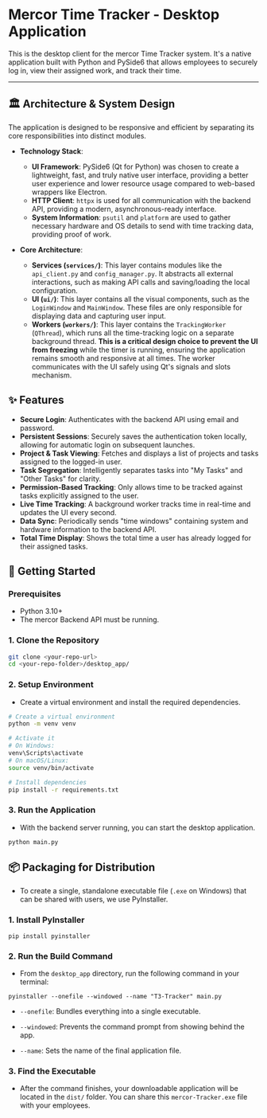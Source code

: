 # Mercor Time Tracker - Desktop Application

This is the desktop client for the mercor Time Tracker system. It's a native application built with Python and PySide6 that allows employees to securely log in, view their assigned work, and track their time.

---

## 🏛️ Architecture & System Design

The application is designed to be responsive and efficient by separating its core responsibilities into distinct modules.

* **Technology Stack**:
    * **UI Framework**: PySide6 (Qt for Python) was chosen to create a lightweight, fast, and truly native user interface, providing a better user experience and lower resource usage compared to web-based wrappers like Electron.
    * **HTTP Client**: `httpx` is used for all communication with the backend API, providing a modern, asynchronous-ready interface.
    * **System Information**: `psutil` and `platform` are used to gather necessary hardware and OS details to send with time tracking data, providing proof of work.

* **Core Architecture**:
    * **Services (`services/`)**: This layer contains modules like the `api_client.py` and `config_manager.py`. It abstracts all external interactions, such as making API calls and saving/loading the local configuration.
    * **UI (`ui/`)**: This layer contains all the visual components, such as the `LoginWindow` and `MainWindow`. These files are only responsible for displaying data and capturing user input.
    * **Workers (`workers/`)**: This layer contains the `TrackingWorker` (`QThread`), which runs all the time-tracking logic on a separate background thread. **This is a critical design choice to prevent the UI from freezing** while the timer is running, ensuring the application remains smooth and responsive at all times. The worker communicates with the UI safely using Qt's signals and slots mechanism.

## ✨ Features

* **Secure Login**: Authenticates with the backend API using email and password.
* **Persistent Sessions**: Securely saves the authentication token locally, allowing for automatic login on subsequent launches.
* **Project & Task Viewing**: Fetches and displays a list of projects and tasks assigned to the logged-in user.
* **Task Segregation**: Intelligently separates tasks into "My Tasks" and "Other Tasks" for clarity.
* **Permission-Based Tracking**: Only allows time to be tracked against tasks explicitly assigned to the user.
* **Live Time Tracking**: A background worker tracks time in real-time and updates the UI every second.
* **Data Sync**: Periodically sends "time windows" containing system and hardware information to the backend API.
* **Total Time Display**: Shows the total time a user has already logged for their assigned tasks.

## 🚀 Getting Started

### Prerequisites

* Python 3.10+
* The mercor Backend API must be running.

### 1. Clone the Repository

```bash
git clone <your-repo-url>
cd <your-repo-folder>/desktop_app/
```

### 2. Setup Environment
- Create a virtual environment and install the required dependencies.
```bash
# Create a virtual environment
python -m venv venv

# Activate it
# On Windows:
venv\Scripts\activate
# On macOS/Linux:
source venv/bin/activate

# Install dependencies
pip install -r requirements.txt
```

### 3. Run the Application
- With the backend server running, you can start the desktop application.
```
python main.py
```

## 📦 Packaging for Distribution
- To create a single, standalone executable file (```.exe``` on Windows) that can be shared with users, we use PyInstaller.

### 1. Install PyInstaller
```
pip install pyinstaller
```

### 2. Run the Build Command
- From the ```desktop_app``` directory, run the following command in your terminal:
```
pyinstaller --onefile --windowed --name "T3-Tracker" main.py
```
- ```--onefile```: Bundles everything into a single executable.

- ```--windowed```: Prevents the command prompt from showing behind the app.

- ```--name```: Sets the name of the final application file.

### 3. Find the Executable
- After the command finishes, your downloadable application will be located in the ```dist/``` folder. You can share this ```mercor-Tracker.exe``` file with your employees.
